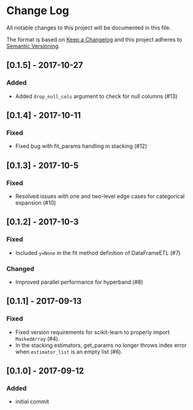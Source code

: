 # Change Log
All notable changes to this project will be documented in this file.

The format is based on [Keep a Changelog](http://keepachangelog.com/)
and this project adheres to [Semantic Versioning](http://semver.org/).

## [0.1.5] - 2017-10-27

### Added
- Added `drop_null_cols` argument to check for null columns (#13)

## [0.1.4] - 2017-10-11

### Fixed
- Fixed bug with fit_params handling in stacking (#12)

## [0.1.3] - 2017-10-5

### Fixed
- Resolved issues with one and two-level edge cases for categorical
  expansion (#10)

## [0.1.2] - 2017-10-3

### Fixed
- Included `y=None` in the fit method definition of DataFrameETL (#7)

### Changed
- Improved parallel performance for hyperband (#8)

## [0.1.1] - 2017-09-13

### Fixed
- Fixed version requirements for scikit-learn to properly import `MaskedArray` (#4).
- In the stacking estimators, get_params no longer throws index error
  when `estimator_list` is an empty list (#6).

## [0.1.0] - 2017-09-12

### Added
- initial commit
